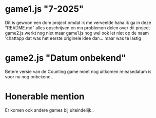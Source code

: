 # game1.js "7-2025"
Dit is gewoon een dom project omdat ik me verveelde haha ik ga in deze "README.md" alles opschrijven en mn problemen delen over dit project
game2.js werkt nog niet maar game1.js nog wel ook let niet op de naam 'chattapp dat was het eerste originele idee dan... maar was te lastig

# game2.js "Datum onbekend"
Betere versie van de Counting game moet nog uitkomen releasedatum is voor nu nog onbekend..

# Honerable mention 
Er komen ook andere games bij uiteindelijk..
